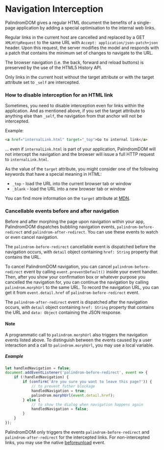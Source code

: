 # Navigation Interception

PalindromDOM gives a regular HTML document the benefits of a single-page application by adding a special optimisation to the internal web links.

Regular links in the current host are cancelled and replaced by a GET `XMLHttpRequest` to the same URL with `Accept: application/json-patch+json` header. Upon this request, the server modifies the model and responds with a patch that contains the minimum set of changes to navigate to the URL.

The browser navigation (i.e. the back, forward and reload buttons) is preserved by the use of the HTML5 History API.

Only links in the current host without the target attribute or with the target attribute set to `_self` are intercepted.

### How to disable interception for an HTML link

Sometimes, you need to disable interception even for links within the application. And as mentioned above, if you set the target attribute to anything else than `_self`, the navigation from that anchor will not be intercepted.

Example:

```html
<a href="internalLink.html" target="_top">Go to internal link</a>
```

... even if `internalLink.html` is part of your application, PalindromDOM will not intercept the navigation and the browser will issue a full HTTP request to `internalLink.html`.

As the value of the `target` attribute, you might consider one of the following keywords that have a special meaning in HTML:

-   `_top` - load the URL into the current browser tab or window
-   `_blank` - load the URL into a new browser tab or window

You can find more information on the `target` attribute at [MDN](https://developer.mozilla.org/en-US/docs/Web/HTML/Element/a).

### Cancellable events before and after navigation

Before and after morphing the page upon navigation within your app, PalindromDOM dispatches bubbling navigation events, `palindrom-before-redirect` and `palindrom-after-redirect`. You can use these events to watch or even cancel navigation.

The `palindrom-before-redirect` cancellable event is dispatched before the navigation occurs, with `detail` object containing `href: String` property that contains the URL.

To cancel PalindromDOM navigation, you can cancel `palindrom-before-redirect` event by calling `event.preventDefault()` inside your event handler. Then, after you show your confirmation box or whatever purpose you cancelled the navigation for, you can continue the navigation by calling `palindrom.morphUrl` to the same URL. To record the navigation URL, you can get it from `event.detail.href` of `palindrom-before-redirect` event.

The `palindrom-after-redirect` event is dispatched after the navigation occurs, with `detail` object containing `href: String` property that contains the URL and `data: Object` containing the JSON response.

#### Note

A programmatic call to `palindrom.morphUrl` also triggers the navigation events listed above. To distinguish between the events caused by a user interaction and a call to `palindrom.morphUrl`, you may use a local variable.

##### Example

```js
let handledNavigation = false;
document.addEventListener('palindrom-before-redirect', event => {
    if (!handledNavigation) {
        if (confirm('Are you sure you want to leave this page?')) {
            // to prevent futher blockage
            handledNavigation = true;
            palindrom.morphUrl(event.detail.href);
        } else {
            // to show the dialog when navigation happens again
            handledNavigation = false;
        }
    }
});
```

PalindromDOM only triggers the events `palindrom-before-redirect` and `palindrom-after-redirect` for the intercepted links. For non-intercepted links, you may use the native [beforeunload](`https://developer.mozilla.org/en-US/docs/Web/API/Window/beforeunload_event`) event.
